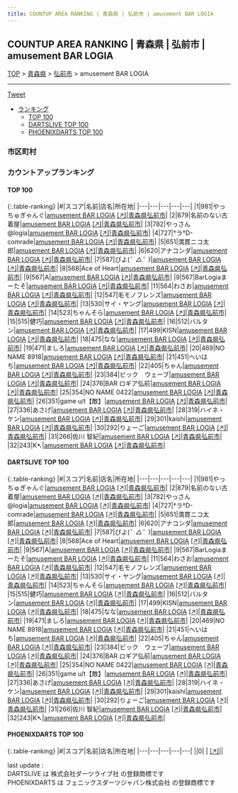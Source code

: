 ```yaml
---
title: COUNTUP AREA RANKING | 青森県 | 弘前市 | amusement BAR LOGIA
---
```

## COUNTUP AREA RANKING | 青森県 | 弘前市 | amusement BAR LOGIA

[TOP](/darts/rank/) > [青森県](/darts/rank/青森県/) > [弘前市](/darts/rank/青森県/弘前市/) > amusement BAR LOGIA

___

<a href="https://twitter.com/share?ref_src=twsrc%5Etfw" data-text="COUNTUP AREA RANKING | 青森県弘前市amusement BAR LOGIA" class="twitter-share-button" data-hashtags="DARTSLIVE,PHOENIXDARTS,darts,ダーツ" data-show-count="false">Tweet</a>

* [ランキング](#カウントアップランキング)
    * [TOP 100](#top-100)
    * [DARTSLIVE TOP 100](#dartslive-top-100)
    * [PHOENIXDARTS TOP 100](#phoenixdarts-top-100)

### 市区町村

<ul>

</ul>

### カウントアップランキング

#### TOP 100



{:.table-ranking}
|#|スコア|名前|店名|所在地|
|---|---|---|---|---|
|1|981|<span class="rank-name-dl">やっちゅぎゃんぐ</span>|<a href="/darts/rank/shops/495c73569545609bf454cb89828a1cfe.html">amusement BAR LOGIA</a> <a href="https://search.dartslive.com/jp/shop/495c73569545609bf454cb89828a1cfe">[↗]</a>|<a href="/darts/rank/青森県/弘前市">青森県弘前市</a>|
|2|879|<span class="rank-name-dl">名前のない古着屋</span>|<a href="/darts/rank/shops/495c73569545609bf454cb89828a1cfe.html">amusement BAR LOGIA</a> <a href="https://search.dartslive.com/jp/shop/495c73569545609bf454cb89828a1cfe">[↗]</a>|<a href="/darts/rank/青森県/弘前市">青森県弘前市</a>|
|3|782|<span class="rank-name-dl">やっさん@logia</span>|<a href="/darts/rank/shops/495c73569545609bf454cb89828a1cfe.html">amusement BAR LOGIA</a> <a href="https://search.dartslive.com/jp/shop/495c73569545609bf454cb89828a1cfe">[↗]</a>|<a href="/darts/rank/青森県/弘前市">青森県弘前市</a>|
|4|727|<span class="rank-name-dl">†ラ†D-comrade</span>|<a href="/darts/rank/shops/495c73569545609bf454cb89828a1cfe.html">amusement BAR LOGIA</a> <a href="https://search.dartslive.com/jp/shop/495c73569545609bf454cb89828a1cfe">[↗]</a>|<a href="/darts/rank/青森県/弘前市">青森県弘前市</a>|
|5|651|<span class="rank-name-dl">満貫ニコ太郎</span>|<a href="/darts/rank/shops/495c73569545609bf454cb89828a1cfe.html">amusement BAR LOGIA</a> <a href="https://search.dartslive.com/jp/shop/495c73569545609bf454cb89828a1cfe">[↗]</a>|<a href="/darts/rank/青森県/弘前市">青森県弘前市</a>|
|6|620|<span class="rank-name-dl">アナコンダ</span>|<a href="/darts/rank/shops/495c73569545609bf454cb89828a1cfe.html">amusement BAR LOGIA</a> <a href="https://search.dartslive.com/jp/shop/495c73569545609bf454cb89828a1cfe">[↗]</a>|<a href="/darts/rank/青森県/弘前市">青森県弘前市</a>|
|7|587|<span class="rank-name-dl">ぴよ(*゜△゜*)</span>|<a href="/darts/rank/shops/495c73569545609bf454cb89828a1cfe.html">amusement BAR LOGIA</a> <a href="https://search.dartslive.com/jp/shop/495c73569545609bf454cb89828a1cfe">[↗]</a>|<a href="/darts/rank/青森県/弘前市">青森県弘前市</a>|
|8|568|<span class="rank-name-dl">Ace of Heart</span>|<a href="/darts/rank/shops/495c73569545609bf454cb89828a1cfe.html">amusement BAR LOGIA</a> <a href="https://search.dartslive.com/jp/shop/495c73569545609bf454cb89828a1cfe">[↗]</a>|<a href="/darts/rank/青森県/弘前市">青森県弘前市</a>|
|9|567|<span class="rank-name-dl">A</span>|<a href="/darts/rank/shops/495c73569545609bf454cb89828a1cfe.html">amusement BAR LOGIA</a> <a href="https://search.dartslive.com/jp/shop/495c73569545609bf454cb89828a1cfe">[↗]</a>|<a href="/darts/rank/青森県/弘前市">青森県弘前市</a>|
|9|567|<span class="rank-name-dl">BarLogiaまーたそ</span>|<a href="/darts/rank/shops/495c73569545609bf454cb89828a1cfe.html">amusement BAR LOGIA</a> <a href="https://search.dartslive.com/jp/shop/495c73569545609bf454cb89828a1cfe">[↗]</a>|<a href="/darts/rank/青森県/弘前市">青森県弘前市</a>|
|11|564|<span class="rank-name-dl">わさお</span>|<a href="/darts/rank/shops/495c73569545609bf454cb89828a1cfe.html">amusement BAR LOGIA</a> <a href="https://search.dartslive.com/jp/shop/495c73569545609bf454cb89828a1cfe">[↗]</a>|<a href="/darts/rank/青森県/弘前市">青森県弘前市</a>|
|12|547|<span class="rank-name-dl">毛モノフレンズ</span>|<a href="/darts/rank/shops/495c73569545609bf454cb89828a1cfe.html">amusement BAR LOGIA</a> <a href="https://search.dartslive.com/jp/shop/495c73569545609bf454cb89828a1cfe">[↗]</a>|<a href="/darts/rank/青森県/弘前市">青森県弘前市</a>|
|13|530|<span class="rank-name-dl">サイ・ヤング</span>|<a href="/darts/rank/shops/495c73569545609bf454cb89828a1cfe.html">amusement BAR LOGIA</a> <a href="https://search.dartslive.com/jp/shop/495c73569545609bf454cb89828a1cfe">[↗]</a>|<a href="/darts/rank/青森県/弘前市">青森県弘前市</a>|
|14|523|<span class="rank-name-dl">ちゃんそら</span>|<a href="/darts/rank/shops/495c73569545609bf454cb89828a1cfe.html">amusement BAR LOGIA</a> <a href="https://search.dartslive.com/jp/shop/495c73569545609bf454cb89828a1cfe">[↗]</a>|<a href="/darts/rank/青森県/弘前市">青森県弘前市</a>|
|15|515|<span class="rank-name-dl">健巧</span>|<a href="/darts/rank/shops/495c73569545609bf454cb89828a1cfe.html">amusement BAR LOGIA</a> <a href="https://search.dartslive.com/jp/shop/495c73569545609bf454cb89828a1cfe">[↗]</a>|<a href="/darts/rank/青森県/弘前市">青森県弘前市</a>|
|16|512|<span class="rank-name-dl">バルタン</span>|<a href="/darts/rank/shops/495c73569545609bf454cb89828a1cfe.html">amusement BAR LOGIA</a> <a href="https://search.dartslive.com/jp/shop/495c73569545609bf454cb89828a1cfe">[↗]</a>|<a href="/darts/rank/青森県/弘前市">青森県弘前市</a>|
|17|499|<span class="rank-name-dl">KISN</span>|<a href="/darts/rank/shops/495c73569545609bf454cb89828a1cfe.html">amusement BAR LOGIA</a> <a href="https://search.dartslive.com/jp/shop/495c73569545609bf454cb89828a1cfe">[↗]</a>|<a href="/darts/rank/青森県/弘前市">青森県弘前市</a>|
|18|475|<span class="rank-name-dl">なな</span>|<a href="/darts/rank/shops/495c73569545609bf454cb89828a1cfe.html">amusement BAR LOGIA</a> <a href="https://search.dartslive.com/jp/shop/495c73569545609bf454cb89828a1cfe">[↗]</a>|<a href="/darts/rank/青森県/弘前市">青森県弘前市</a>|
|19|471|<span class="rank-name-dl">ましろ</span>|<a href="/darts/rank/shops/495c73569545609bf454cb89828a1cfe.html">amusement BAR LOGIA</a> <a href="https://search.dartslive.com/jp/shop/495c73569545609bf454cb89828a1cfe">[↗]</a>|<a href="/darts/rank/青森県/弘前市">青森県弘前市</a>|
|20|469|<span class="rank-name-dl">NO NAME 8918</span>|<a href="/darts/rank/shops/495c73569545609bf454cb89828a1cfe.html">amusement BAR LOGIA</a> <a href="https://search.dartslive.com/jp/shop/495c73569545609bf454cb89828a1cfe">[↗]</a>|<a href="/darts/rank/青森県/弘前市">青森県弘前市</a>|
|21|451|<span class="rank-name-dl">へいはち</span>|<a href="/darts/rank/shops/495c73569545609bf454cb89828a1cfe.html">amusement BAR LOGIA</a> <a href="https://search.dartslive.com/jp/shop/495c73569545609bf454cb89828a1cfe">[↗]</a>|<a href="/darts/rank/青森県/弘前市">青森県弘前市</a>|
|22|405|<span class="rank-name-dl">ちゃん</span>|<a href="/darts/rank/shops/495c73569545609bf454cb89828a1cfe.html">amusement BAR LOGIA</a> <a href="https://search.dartslive.com/jp/shop/495c73569545609bf454cb89828a1cfe">[↗]</a>|<a href="/darts/rank/青森県/弘前市">青森県弘前市</a>|
|23|384|<span class="rank-name-dl">ビック　ウェーブ</span>|<a href="/darts/rank/shops/495c73569545609bf454cb89828a1cfe.html">amusement BAR LOGIA</a> <a href="https://search.dartslive.com/jp/shop/495c73569545609bf454cb89828a1cfe">[↗]</a>|<a href="/darts/rank/青森県/弘前市">青森県弘前市</a>|
|24|376|<span class="rank-name-dl">BAR ロギア弘前</span>|<a href="/darts/rank/shops/495c73569545609bf454cb89828a1cfe.html">amusement BAR LOGIA</a> <a href="https://search.dartslive.com/jp/shop/495c73569545609bf454cb89828a1cfe">[↗]</a>|<a href="/darts/rank/青森県/弘前市">青森県弘前市</a>|
|25|354|<span class="rank-name-dl">NO NAME 0422</span>|<a href="/darts/rank/shops/495c73569545609bf454cb89828a1cfe.html">amusement BAR LOGIA</a> <a href="https://search.dartslive.com/jp/shop/495c73569545609bf454cb89828a1cfe">[↗]</a>|<a href="/darts/rank/青森県/弘前市">青森県弘前市</a>|
|26|351|<span class="rank-name-dl">game u/t【敵】</span>|<a href="/darts/rank/shops/495c73569545609bf454cb89828a1cfe.html">amusement BAR LOGIA</a> <a href="https://search.dartslive.com/jp/shop/495c73569545609bf454cb89828a1cfe">[↗]</a>|<a href="/darts/rank/青森県/弘前市">青森県弘前市</a>|
|27|336|<span class="rank-name-dl">あさげ</span>|<a href="/darts/rank/shops/495c73569545609bf454cb89828a1cfe.html">amusement BAR LOGIA</a> <a href="https://search.dartslive.com/jp/shop/495c73569545609bf454cb89828a1cfe">[↗]</a>|<a href="/darts/rank/青森県/弘前市">青森県弘前市</a>|
|28|319|<span class="rank-name-dl">ハイネ・ケン</span>|<a href="/darts/rank/shops/495c73569545609bf454cb89828a1cfe.html">amusement BAR LOGIA</a> <a href="https://search.dartslive.com/jp/shop/495c73569545609bf454cb89828a1cfe">[↗]</a>|<a href="/darts/rank/青森県/弘前市">青森県弘前市</a>|
|29|301|<span class="rank-name-dl">kaishi</span>|<a href="/darts/rank/shops/495c73569545609bf454cb89828a1cfe.html">amusement BAR LOGIA</a> <a href="https://search.dartslive.com/jp/shop/495c73569545609bf454cb89828a1cfe">[↗]</a>|<a href="/darts/rank/青森県/弘前市">青森県弘前市</a>|
|30|292|<span class="rank-name-dl">りょーご</span>|<a href="/darts/rank/shops/495c73569545609bf454cb89828a1cfe.html">amusement BAR LOGIA</a> <a href="https://search.dartslive.com/jp/shop/495c73569545609bf454cb89828a1cfe">[↗]</a>|<a href="/darts/rank/青森県/弘前市">青森県弘前市</a>|
|31|266|<span class="rank-name-dl">佐川 智紀</span>|<a href="/darts/rank/shops/495c73569545609bf454cb89828a1cfe.html">amusement BAR LOGIA</a> <a href="https://search.dartslive.com/jp/shop/495c73569545609bf454cb89828a1cfe">[↗]</a>|<a href="/darts/rank/青森県/弘前市">青森県弘前市</a>|
|32|243|<span class="rank-name-dl">K➷</span>|<a href="/darts/rank/shops/495c73569545609bf454cb89828a1cfe.html">amusement BAR LOGIA</a> <a href="https://search.dartslive.com/jp/shop/495c73569545609bf454cb89828a1cfe">[↗]</a>|<a href="/darts/rank/青森県/弘前市">青森県弘前市</a>|


#### DARTSLIVE TOP 100



{:.table-ranking}
|#|スコア|名前|店名|所在地|
|---|---|---|---|---|
|1|981|<span class="rank-name-dl">やっちゅぎゃんぐ</span>|<a href="/darts/rank/shops/495c73569545609bf454cb89828a1cfe.html">amusement BAR LOGIA</a> <a href="https://search.dartslive.com/jp/shop/495c73569545609bf454cb89828a1cfe">[↗]</a>|<a href="/darts/rank/青森県/弘前市">青森県弘前市</a>|
|2|879|<span class="rank-name-dl">名前のない古着屋</span>|<a href="/darts/rank/shops/495c73569545609bf454cb89828a1cfe.html">amusement BAR LOGIA</a> <a href="https://search.dartslive.com/jp/shop/495c73569545609bf454cb89828a1cfe">[↗]</a>|<a href="/darts/rank/青森県/弘前市">青森県弘前市</a>|
|3|782|<span class="rank-name-dl">やっさん@logia</span>|<a href="/darts/rank/shops/495c73569545609bf454cb89828a1cfe.html">amusement BAR LOGIA</a> <a href="https://search.dartslive.com/jp/shop/495c73569545609bf454cb89828a1cfe">[↗]</a>|<a href="/darts/rank/青森県/弘前市">青森県弘前市</a>|
|4|727|<span class="rank-name-dl">†ラ†D-comrade</span>|<a href="/darts/rank/shops/495c73569545609bf454cb89828a1cfe.html">amusement BAR LOGIA</a> <a href="https://search.dartslive.com/jp/shop/495c73569545609bf454cb89828a1cfe">[↗]</a>|<a href="/darts/rank/青森県/弘前市">青森県弘前市</a>|
|5|651|<span class="rank-name-dl">満貫ニコ太郎</span>|<a href="/darts/rank/shops/495c73569545609bf454cb89828a1cfe.html">amusement BAR LOGIA</a> <a href="https://search.dartslive.com/jp/shop/495c73569545609bf454cb89828a1cfe">[↗]</a>|<a href="/darts/rank/青森県/弘前市">青森県弘前市</a>|
|6|620|<span class="rank-name-dl">アナコンダ</span>|<a href="/darts/rank/shops/495c73569545609bf454cb89828a1cfe.html">amusement BAR LOGIA</a> <a href="https://search.dartslive.com/jp/shop/495c73569545609bf454cb89828a1cfe">[↗]</a>|<a href="/darts/rank/青森県/弘前市">青森県弘前市</a>|
|7|587|<span class="rank-name-dl">ぴよ(*゜△゜*)</span>|<a href="/darts/rank/shops/495c73569545609bf454cb89828a1cfe.html">amusement BAR LOGIA</a> <a href="https://search.dartslive.com/jp/shop/495c73569545609bf454cb89828a1cfe">[↗]</a>|<a href="/darts/rank/青森県/弘前市">青森県弘前市</a>|
|8|568|<span class="rank-name-dl">Ace of Heart</span>|<a href="/darts/rank/shops/495c73569545609bf454cb89828a1cfe.html">amusement BAR LOGIA</a> <a href="https://search.dartslive.com/jp/shop/495c73569545609bf454cb89828a1cfe">[↗]</a>|<a href="/darts/rank/青森県/弘前市">青森県弘前市</a>|
|9|567|<span class="rank-name-dl">A</span>|<a href="/darts/rank/shops/495c73569545609bf454cb89828a1cfe.html">amusement BAR LOGIA</a> <a href="https://search.dartslive.com/jp/shop/495c73569545609bf454cb89828a1cfe">[↗]</a>|<a href="/darts/rank/青森県/弘前市">青森県弘前市</a>|
|9|567|<span class="rank-name-dl">BarLogiaまーたそ</span>|<a href="/darts/rank/shops/495c73569545609bf454cb89828a1cfe.html">amusement BAR LOGIA</a> <a href="https://search.dartslive.com/jp/shop/495c73569545609bf454cb89828a1cfe">[↗]</a>|<a href="/darts/rank/青森県/弘前市">青森県弘前市</a>|
|11|564|<span class="rank-name-dl">わさお</span>|<a href="/darts/rank/shops/495c73569545609bf454cb89828a1cfe.html">amusement BAR LOGIA</a> <a href="https://search.dartslive.com/jp/shop/495c73569545609bf454cb89828a1cfe">[↗]</a>|<a href="/darts/rank/青森県/弘前市">青森県弘前市</a>|
|12|547|<span class="rank-name-dl">毛モノフレンズ</span>|<a href="/darts/rank/shops/495c73569545609bf454cb89828a1cfe.html">amusement BAR LOGIA</a> <a href="https://search.dartslive.com/jp/shop/495c73569545609bf454cb89828a1cfe">[↗]</a>|<a href="/darts/rank/青森県/弘前市">青森県弘前市</a>|
|13|530|<span class="rank-name-dl">サイ・ヤング</span>|<a href="/darts/rank/shops/495c73569545609bf454cb89828a1cfe.html">amusement BAR LOGIA</a> <a href="https://search.dartslive.com/jp/shop/495c73569545609bf454cb89828a1cfe">[↗]</a>|<a href="/darts/rank/青森県/弘前市">青森県弘前市</a>|
|14|523|<span class="rank-name-dl">ちゃんそら</span>|<a href="/darts/rank/shops/495c73569545609bf454cb89828a1cfe.html">amusement BAR LOGIA</a> <a href="https://search.dartslive.com/jp/shop/495c73569545609bf454cb89828a1cfe">[↗]</a>|<a href="/darts/rank/青森県/弘前市">青森県弘前市</a>|
|15|515|<span class="rank-name-dl">健巧</span>|<a href="/darts/rank/shops/495c73569545609bf454cb89828a1cfe.html">amusement BAR LOGIA</a> <a href="https://search.dartslive.com/jp/shop/495c73569545609bf454cb89828a1cfe">[↗]</a>|<a href="/darts/rank/青森県/弘前市">青森県弘前市</a>|
|16|512|<span class="rank-name-dl">バルタン</span>|<a href="/darts/rank/shops/495c73569545609bf454cb89828a1cfe.html">amusement BAR LOGIA</a> <a href="https://search.dartslive.com/jp/shop/495c73569545609bf454cb89828a1cfe">[↗]</a>|<a href="/darts/rank/青森県/弘前市">青森県弘前市</a>|
|17|499|<span class="rank-name-dl">KISN</span>|<a href="/darts/rank/shops/495c73569545609bf454cb89828a1cfe.html">amusement BAR LOGIA</a> <a href="https://search.dartslive.com/jp/shop/495c73569545609bf454cb89828a1cfe">[↗]</a>|<a href="/darts/rank/青森県/弘前市">青森県弘前市</a>|
|18|475|<span class="rank-name-dl">なな</span>|<a href="/darts/rank/shops/495c73569545609bf454cb89828a1cfe.html">amusement BAR LOGIA</a> <a href="https://search.dartslive.com/jp/shop/495c73569545609bf454cb89828a1cfe">[↗]</a>|<a href="/darts/rank/青森県/弘前市">青森県弘前市</a>|
|19|471|<span class="rank-name-dl">ましろ</span>|<a href="/darts/rank/shops/495c73569545609bf454cb89828a1cfe.html">amusement BAR LOGIA</a> <a href="https://search.dartslive.com/jp/shop/495c73569545609bf454cb89828a1cfe">[↗]</a>|<a href="/darts/rank/青森県/弘前市">青森県弘前市</a>|
|20|469|<span class="rank-name-dl">NO NAME 8918</span>|<a href="/darts/rank/shops/495c73569545609bf454cb89828a1cfe.html">amusement BAR LOGIA</a> <a href="https://search.dartslive.com/jp/shop/495c73569545609bf454cb89828a1cfe">[↗]</a>|<a href="/darts/rank/青森県/弘前市">青森県弘前市</a>|
|21|451|<span class="rank-name-dl">へいはち</span>|<a href="/darts/rank/shops/495c73569545609bf454cb89828a1cfe.html">amusement BAR LOGIA</a> <a href="https://search.dartslive.com/jp/shop/495c73569545609bf454cb89828a1cfe">[↗]</a>|<a href="/darts/rank/青森県/弘前市">青森県弘前市</a>|
|22|405|<span class="rank-name-dl">ちゃん</span>|<a href="/darts/rank/shops/495c73569545609bf454cb89828a1cfe.html">amusement BAR LOGIA</a> <a href="https://search.dartslive.com/jp/shop/495c73569545609bf454cb89828a1cfe">[↗]</a>|<a href="/darts/rank/青森県/弘前市">青森県弘前市</a>|
|23|384|<span class="rank-name-dl">ビック　ウェーブ</span>|<a href="/darts/rank/shops/495c73569545609bf454cb89828a1cfe.html">amusement BAR LOGIA</a> <a href="https://search.dartslive.com/jp/shop/495c73569545609bf454cb89828a1cfe">[↗]</a>|<a href="/darts/rank/青森県/弘前市">青森県弘前市</a>|
|24|376|<span class="rank-name-dl">BAR ロギア弘前</span>|<a href="/darts/rank/shops/495c73569545609bf454cb89828a1cfe.html">amusement BAR LOGIA</a> <a href="https://search.dartslive.com/jp/shop/495c73569545609bf454cb89828a1cfe">[↗]</a>|<a href="/darts/rank/青森県/弘前市">青森県弘前市</a>|
|25|354|<span class="rank-name-dl">NO NAME 0422</span>|<a href="/darts/rank/shops/495c73569545609bf454cb89828a1cfe.html">amusement BAR LOGIA</a> <a href="https://search.dartslive.com/jp/shop/495c73569545609bf454cb89828a1cfe">[↗]</a>|<a href="/darts/rank/青森県/弘前市">青森県弘前市</a>|
|26|351|<span class="rank-name-dl">game u/t【敵】</span>|<a href="/darts/rank/shops/495c73569545609bf454cb89828a1cfe.html">amusement BAR LOGIA</a> <a href="https://search.dartslive.com/jp/shop/495c73569545609bf454cb89828a1cfe">[↗]</a>|<a href="/darts/rank/青森県/弘前市">青森県弘前市</a>|
|27|336|<span class="rank-name-dl">あさげ</span>|<a href="/darts/rank/shops/495c73569545609bf454cb89828a1cfe.html">amusement BAR LOGIA</a> <a href="https://search.dartslive.com/jp/shop/495c73569545609bf454cb89828a1cfe">[↗]</a>|<a href="/darts/rank/青森県/弘前市">青森県弘前市</a>|
|28|319|<span class="rank-name-dl">ハイネ・ケン</span>|<a href="/darts/rank/shops/495c73569545609bf454cb89828a1cfe.html">amusement BAR LOGIA</a> <a href="https://search.dartslive.com/jp/shop/495c73569545609bf454cb89828a1cfe">[↗]</a>|<a href="/darts/rank/青森県/弘前市">青森県弘前市</a>|
|29|301|<span class="rank-name-dl">kaishi</span>|<a href="/darts/rank/shops/495c73569545609bf454cb89828a1cfe.html">amusement BAR LOGIA</a> <a href="https://search.dartslive.com/jp/shop/495c73569545609bf454cb89828a1cfe">[↗]</a>|<a href="/darts/rank/青森県/弘前市">青森県弘前市</a>|
|30|292|<span class="rank-name-dl">りょーご</span>|<a href="/darts/rank/shops/495c73569545609bf454cb89828a1cfe.html">amusement BAR LOGIA</a> <a href="https://search.dartslive.com/jp/shop/495c73569545609bf454cb89828a1cfe">[↗]</a>|<a href="/darts/rank/青森県/弘前市">青森県弘前市</a>|
|31|266|<span class="rank-name-dl">佐川 智紀</span>|<a href="/darts/rank/shops/495c73569545609bf454cb89828a1cfe.html">amusement BAR LOGIA</a> <a href="https://search.dartslive.com/jp/shop/495c73569545609bf454cb89828a1cfe">[↗]</a>|<a href="/darts/rank/青森県/弘前市">青森県弘前市</a>|
|32|243|<span class="rank-name-dl">K➷</span>|<a href="/darts/rank/shops/495c73569545609bf454cb89828a1cfe.html">amusement BAR LOGIA</a> <a href="https://search.dartslive.com/jp/shop/495c73569545609bf454cb89828a1cfe">[↗]</a>|<a href="/darts/rank/青森県/弘前市">青森県弘前市</a>|


#### PHOENIXDARTS TOP 100



{:.table-ranking}
|#|スコア|名前|店名|所在地|
|---|---|---|---|---|
||0|<span class="rank-name-dl"> </span>|<a href="/darts/rank/shops/.html"></a> <a href="">[↗]</a>|<a href="/darts/rank//"></a>|


<div class="footer border-top border-gray-light mt-5 pt-3 text-right text-gray">
    last update : <span style="font-weight: italic" id="foot_last_modified"></span><br />
    DARTSLIVE は 株式会社ダーツライブ社 の登録商標です<br />
    PHOENIXDARTS は フェニックスダーツジャパン株式会社 の登録商標です<br />
</div>

<script src="https://cdnjs.cloudflare.com/ajax/libs/jquery.tablesorter/2.31.3/js/jquery.tablesorter.min.js" integrity="sha512-qzgd5cYSZcosqpzpn7zF2ZId8f/8CHmFKZ8j7mU4OUXTNRd5g+ZHBPsgKEwoqxCtdQvExE5LprwwPAgoicguNg==" crossorigin="anonymous" referrerpolicy="no-referrer"></script>
<link rel="stylesheet" href="https://cdnjs.cloudflare.com/ajax/libs/jquery.tablesorter/2.31.3/css/theme.default.min.css" integrity="sha512-wghhOJkjQX0Lh3NSWvNKeZ0ZpNn+SPVXX1Qyc9OCaogADktxrBiBdKGDoqVUOyhStvMBmJQ8ZdMHiR3wuEq8+w==" crossorigin="anonymous" referrerpolicy="no-referrer" />
<script>
$(function() {
    $(".table-ranking").tablesorter({sortList:[[0, 0]]});
    $("#foot_last_modified").text(formatDate(new Date(document.lastModified), 'yyyy-MM-dd HH:mm:ss'));
});
</script>

<script async src="https://platform.twitter.com/widgets.js" charset="utf-8"></script>